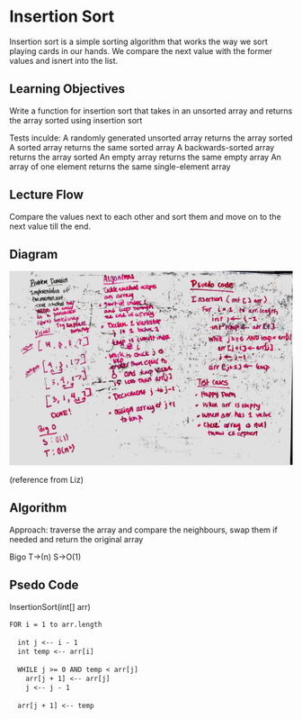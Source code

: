 # Insertion Sort

Insertion sort is a simple sorting algorithm that works the way we sort playing cards in our hands. We compare the next value with the former values and isnert into the list.

## Learning Objectives
Write a function for insertion sort that takes in an unsorted array and returns the array sorted using insertion sort

Tests inculde: A randomly generated unsorted array returns the array sorted A sorted array returns the same sorted array A backwards-sorted array returns the array sorted An empty array returns the same empty array An array of one element returns the same single-element array


## Lecture Flow

Compare the values next to each other and sort them and move on to the next value till the end.


## Diagram

![whiteboard](../../../../../Assets/is.jpg)

(reference from Liz)

## Algorithm


Approach: traverse the array and compare the neighbours, swap them if needed and return the original array

Bigo T->(n) 
     S->O(1)




## Psedo Code
InsertionSort(int[] arr)
  
    FOR i = 1 to arr.length
    
      int j <-- i - 1
      int temp <-- arr[i]
      
      WHILE j >= 0 AND temp < arr[j]
        arr[j + 1] <-- arr[j]
        j <-- j - 1
        
      arr[j + 1] <-- temp
      
      

     
     
